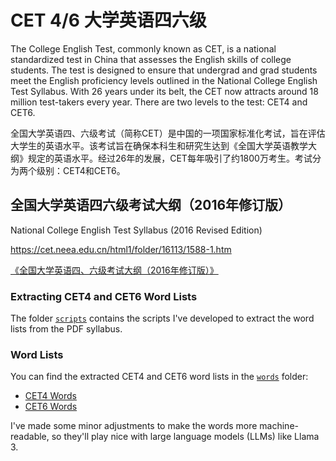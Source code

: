 # CET 4/6 大学英语四六级

The College English Test, commonly known as CET, is a national standardized test in China that assesses the English skills of college students. The test is designed to ensure that undergrad and grad students meet the English proficiency levels outlined in the National College English Test Syllabus. With 26 years under its belt, the CET now attracts around 18 million test-takers every year. There are two levels to the test: CET4 and CET6.

全国大学英语四、六级考试（简称CET）是中国的一项国家标准化考试，旨在评估大学生的英语水平。该考试旨在确保本科生和研究生达到《全国大学英语教学大纲》规定的英语水平。经过26年的发展，CET每年吸引了约1800万考生。考试分为两个级别：CET4和CET6。

## 全国大学英语四六级考试大纲（2016年修订版）

National College English Test Syllabus (2016 Revised Edition)

https://cet.neea.edu.cn/html1/folder/16113/1588-1.htm

[《全国大学英语四、六级考试大纲（2016年修订版）》](./pdf/《全国大学英语四、六级考试大纲（2016年修订版）》.pdf)

### Extracting CET4 and CET6 Word Lists

The folder [`scripts`](./scripts) contains the scripts I've developed to extract the word lists from the PDF syllabus.

### Word Lists

You can find the extracted CET4 and CET6 word lists in the [`words`](./words) folder:

- [CET4 Words](./words/cet_4_words.txt)
- [CET6 Words](./words/cet_6_words.txt)

I've made some minor adjustments to make the words more machine-readable, so they'll play nice with large language models (LLMs) like Llama 3.
